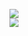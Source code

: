 [![](https://img.shields.io/badge/Made%20With-Github%20Spray-lightgrey.svg?style=for-the-badge&logo=github)](https://github.com/Annihil/github-spray#7037)  
[![](https://i.imgur.com/2DrTn0Z.gif)](https://github.com/Annihil/github-spray)